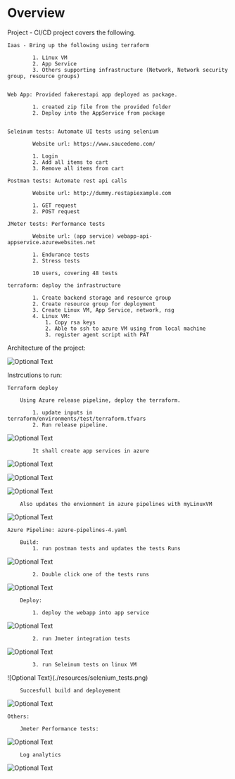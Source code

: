 

# Overview 

Project - CI/CD project covers the following.

	Iaas - Bring up the following using terraform 
	
	        1. Linux VM 
			2. App Service 
			3. Others supporting infrastructure (Network, Network security group, resource groups)
	
	
	Web App: Provided fakerestapi app deployed as package.
	        
			1. created zip file from the provided folder 
			2. Deploy into the AppService from package
	
	
	Seleinum tests: Automate UI tests using selenium 
	
	        Website url: https://www.saucedemo.com/
			
			1. Login 
			2. Add all items to cart
			3. Remove all items from cart
	
	Postman tests: Automate rest api calls 
			
			Website url: http://dummy.restapiexample.com
			
			1. GET request
			2. POST request
	
	JMeter tests: Performance tests 
	
			Website url: (app service) webapp-api-appservice.azurewebsites.net
			
			1. Endurance tests 
			2. Stress tests 

			10 users, covering 48 tests 
	
	terraform: deploy the infrastructure
	
			1. Create backend storage and resource group   
			2. Create resource group for deployment 
			3. Create Linux VM, App Service, network, nsg
			4. Linux VM:
				1. Copy rsa keys 
				2. Able to ssh to azure VM using from local machine 
				3. register agent script with PAT
			
	
Architecture of the project:

![Optional Text](./resources/arch.png)


Instrcutions to run:

	Terraform deploy

		Using Azure release pipeline, deploy the terraform.
			
			1. update inputs in terraform/environments/test/terraform.tfvars
			2. Run release pipeline.

![Optional Text](./resources/terraform_deployment.png)


			It shall create app services in azure

![Optional Text](./resources/azure_app_resources.png)

![Optional Text](./resources/myLinuxVM.png)
		
![Optional Text](./resources/ssh_to_linux_vm.png)
		
		Also updates the envionment in azure pipelines with myLinuxVM
		
![Optional Text](./resources/environments.png)
		
		
	
	Azure Pipeline: azure-pipelines-4.yaml
	
		Build:
			1. run postman tests and updates the tests Runs
			
![Optional Text](./resources/postman_tests_runs.png)
		
			2. Double click one of the tests runs
			
![Optional Text](./resources/postman_test_summary.png)
		
		
		Deploy:
		
			1. deploy the webapp into app service 
			
![Optional Text](./resources/fake_rest_api.png)
		
			2. run Jmeter integration tests 
			
![Optional Text](./resources/all_tests_ran.png)
		
			3. run Seleinum tests on linux VM 
		
![Optional Text}(./resources/selenium_tests.png)
	
	
		Succesfull build and deployement
		
![Optional Text](./resources/build_and_deploy.png)
		
	
	Others:
	
		Jmeter Performance tests:
		
![Optional Text](./resources/jmeter_tests_html.png)
		
		Log analytics
		
![Optional Text](./resources/log_analytics.png)
		
		
		
	
			


